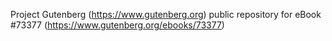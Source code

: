 Project Gutenberg (https://www.gutenberg.org) public repository for eBook #73377 (https://www.gutenberg.org/ebooks/73377)
